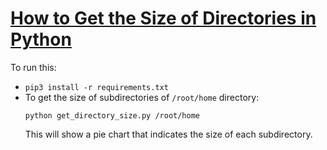 # [How to Get the Size of Directories in Python](https://www.thepythoncode.com/article/get-directory-size-in-bytes-using-python)
To run this:
- `pip3 install -r requirements.txt`
- To get the size of subdirectories of `/root/home` directory:
    ```
    python get_directory_size.py /root/home
    ```
    This will show a pie chart that indicates the size of each subdirectory.